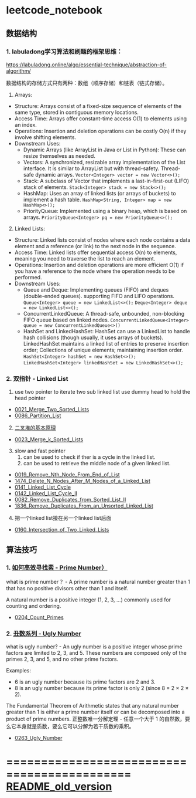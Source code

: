 # leetcode_notebook

## 数据结构

### 1. labuladong学习算法和刷题的框架思维：
https://labuladong.online/algo/essential-technique/abstraction-of-algorithm/

数据结构的存储方式只有两种：数组（顺序存储）和链表（链式存储）。

1. Arrays:
- Structure: Arrays consist of a fixed-size sequence of elements of the same type, stored in contiguous memory locations.
- Access Time: Arrays offer constant-time access O(1) to elements using an index.
- Operations: Insertion and deletion operations can be costly O(n) if they involve shifting elements.
- Downstream Uses: 
    - Dynamic Arrays (like ArrayList in Java or List in Python): These can resize themselves as needed.
    - Vectors: A synchronized, resizable array implementation of the List interface. It is similar to ArrayList but with thread-safety. Thread-safe dynamic arrays. ```Vector<Integer> vector = new Vector<>();```
    - Stack: A subclass of Vector that implements a last-in-first-out (LIFO) stack of elements. ```Stack<Integer> stack = new Stack<>();```
    - HashMap: Uses an array of linked lists (or arrays of buckets) to implement a hash table. ```HashMap<String, Integer> map = new HashMap<>();```
    - PriorityQueue: Implemented using a binary heap, which is based on arrays. ```PriorityQueue<Integer> pq = new PriorityQueue<>();```

2. Linked Lists:
- Structure: Linked lists consist of nodes where each node contains a data element and a reference (or link) to the next node in the sequence.
- Access Time: Linked lists offer sequential access O(n) to elements, meaning you need to traverse the list to reach an element.
- Operations: Insertion and deletion operations are more efficient O(1) if you have a reference to the node where the operation needs to be performed.
- Downstream Uses: 
    - Queue and Deque: Implementing queues (FIFO) and deques (double-ended queues). supporting FIFO and LIFO operations.
        ```Queue<Integer> queue = new LinkedList<>();```
        ```Deque<Integer> deque = new LinkedList<>();```
    - ConcurrentLinkedQueue: A thread-safe, unbounded, non-blocking FIFO queue based on linked nodes.
        ```ConcurrentLinkedQueue<Integer> queue = new ConcurrentLinkedQueue<>()```
    - HashSet and LinkedHashSet: HashSet can use a LinkedList to handle hash collisions (though usually, it uses arrays of buckets). LinkedHashSet maintains a linked list of entries to preserve insertion order; Collections of unique elements; maintaining insertion order.
        ```HashSet<Integer> hashSet = new HashSet<>();```
        ```LinkedHashSet<Integer> linkedHashSet = new LinkedHashSet<>();```




### 2. 双指针 - Linked List

1. use two pointer to iterate two sub linked list
    use dummy head to hold the head pointer

- [0021_Merge_Two_Sorted_Lists](solution_java/0021_Merge_Two_Sorted_Lists.java)
- [0086_Partition_List](solution_java/0086_Partition_List.md)

2. [二叉堆的基本原理](Binary_Heap.md)

- [0023_Merge_k_Sorted_Lists](solution_java/0023_Merge_k_Sorted_Lists.md)


3. slow and fast pointer 
    1. can be used to check if ther is a cycle in the linked list.
    2. can be used to retrieve the middle node of a given linked list.

- [0019_Remove_Nth_Node_From_End_of_List](solution_java/0019_Remove_Nth_Node_From_End_of_List.md)
- [1474_Delete_N_Nodes_After_M_Nodes_of_a_Linked_List](solution_java/1474_Delete_N_Nodes_After_M_Nodes_of_a_Linked_List.md)
- [0141_Linked_List_Cycle](solution_java/0141_Linked_List_Cycle.md)
- [0142_Linked_List_Cycle_II](solution_java/0142_Linked_List_Cycle_II.md)
- [0082_Remove_Duplicates_from_Sorted_List_II](solution_java/0082_Remove_Duplicates_from_Sorted_List_II.md)
- [1836_Remove_Duplicates_From_an_Unsorted_Linked_List](solution_java/1836_Remove_Duplicates_From_an_Unsorted_Linked_List.md)

4. 把一个linked list接在另一个linked list后面

- [0160_Intersection_of_Two_Linked_Lists](solution_java/0160_Intersection_of_Two_Linked_Lists.md)


## 算法技巧

### 1. [如何高效寻找素 - Prime Number）](https://labuladong.online/algo/frequency-interview/print-prime-number/#%E9%AB%98%E6%95%88%E5%AE%9E%E7%8E%B0-countprimes)

what is prime number？ - A prime number is a natural number greater than 1 that has no positive divisors other than 1 and itself.

A natural number is a positive integer (1, 2, 3, ...) commonly used for counting and ordering.

- [0204_Count_Primes](solution_java/0204_Count_Primes.md)

### 2. [丑数系列 - Ugly Number](https://labuladong.online/algo/frequency-interview/ugly-number-summary/)

what is ugly number? - An ugly number is a positive integer whose prime factors are limited to 2, 3, and 5. These numbers are composed only of the primes 2, 3, and 5, and no other prime factors.

Examples:
- 6 is an ugly number because its prime factors are 2 and 3.
- 8 is an ugly number because its prime factor is only 2 (since 8 = 2 × 2 × 2).

The Fundamental Theorem of Arithmetic states that any natural number greater than 1 is either a prime number itself or can be decomposed into a product of prime numbers.
正整数唯一分解定理 - 任意一个大于 1 的自然数，要么它本身就是质数，要么它可以分解为若干质数的乘积。

- [0263_Ugly_Number](solution_java/0263_Ugly_Number.md)


============================================
**[README_old_version](README_OLD_VERSION.md)**
============================================